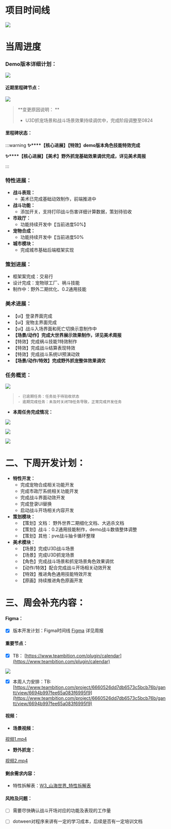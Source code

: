 # 项目时间线
![](https://cdn.nlark.com/yuque/0/2024/png/12926950/1718348510478-cf9c4bdf-a79e-479c-a140-4f43cbbdbc6a.png)

# 当周进度
### Demo版本详细计划：
![](https://cdn.nlark.com/yuque/0/2024/png/12926950/1723863720461-02b5c110-e7e2-4dc8-ba09-e9ed241c104f.png)

#### 近期里程碑节点：
![](https://cdn.nlark.com/yuque/0/2024/png/12926950/1723865321850-158d3433-7392-4df2-976e-a1f27aca5b76.png)

> **变更原因说明： **
>
> + U3D抓宠场景和战斗场景效果持续调优中，完成阶段调整至0824
>

#### 里程碑状态：
:::warning
**✨****【核心进展】【特效】demo版本角色技能特效完成**

**✨****【核心进展】【美术】野外抓宠基础效果调优完成，详见美术周报**

:::

### 特性进展：
+ **战斗表现：**
    - 美术已完成基础动效制作，前端推进中
+ **战斗功能：**
    - 添加开关，支持打印战斗伤害详细计算数据，策划待验收
+ **市政厅：**
    - 功能持续开发中【当前进度50%】
+ **宠物合成：**
    - 功能持续开发中【当前进度50%
+ **城市模块：**
    - 完成城市基础后端框架实现  

### 策划进展：
+ 框架案完成：交易行  
+ 设计完成：宠物球工厂、祸斗技能  
+ 制作中：野外二期优化、0.2通用技能  

### 美术进展：  
+ 【ui】登录界面完成
+ 【ui】宠物主界面完成
+ 【ui】战斗入场界面和死亡切换示意制作中    
+ **【场景/动作】完成大世界展示效果制作，详见美术周报**
+ 【特效】完成祸斗技能1特效制作
+ 【特效】完成战斗结算表现特效
+ 【特效】完成战斗系统UI预演动效
+ **【场景/动作/特效】完成野外抓宠整体效果调优**

### 任务概览：
![](https://cdn.nlark.com/yuque/0/2024/png/12926950/1723805077680-02482f2b-41fe-4953-ae67-ea7521374c6d.png)

>     - 已逾期任务：任务处于待验收状态
>     - 逾期完成任务：未及时关闭TB任务导致，正常完成开发任务
>

+ **本周任务完成情况：**

![](https://cdn.nlark.com/yuque/0/2024/png/12926950/1723805000426-924a2a78-4a6a-47ea-85b0-b841442f1344.png)

![](https://cdn.nlark.com/yuque/0/2024/png/12926950/1723805035662-71363e51-cc81-45da-9a68-c6fc9808c887.png)

![](https://cdn.nlark.com/yuque/0/2024/png/12926950/1723805045192-131ef47f-c05a-42c7-aae6-114b82e114be.png)





# 二、下周开发计划：
+ **特性开发：**
    - 完成宠物合成相关功能开发
    - 完成市政厅系统相关功能开发
    - 完成战斗界面动效开发   
    - 完成登录UI替换
    - 启动战斗开场相关内容开发  
+ **策划模块：**
    - 【策划】文档： 野外世界二期细化文档、大逃杀文档  
    - 【策划】战斗：0.2通用技能制作，demo战斗数值整体调整  
    - 【策划】其他：pve战斗抽卡循环整理
+ **美术模块：**
    - 【场景】完成U3D战斗场景
    - 【场景】完成U3D抓宠场景
    - 【角色】完成战斗场景和抓宠场景角色效果调优
    - 【动作/特效】配合完成战斗开场相关动效开发
    - 【特效】推进角色通用技能特效开发
    - 【原画】持续推进角色原画开发  

# 三、周会补充内容：
#### Figma：
- [x] 版本开发计划：Figma时间线 [Figma](https://www.figma.com/board/PpDzZXkFTAbZkd1ffJfBMp/%E7%89%88%E6%9C%AC%E8%AE%A1%E5%88%92?node-id=0-1&t=6hGXDOCPpzfeBsC4-1) 详见周报

#### 重要节点：
- [x] TB：  [https://www.teambition.com/plugin/calendar](https://www.teambition.com/plugin/calendar)

![](https://cdn.nlark.com/yuque/0/2024/png/12926950/1723865315153-8cd311d4-05a0-44d4-a4c6-3ef9c831e9c4.png)

- [x] 本周人力安排：TB:[https://www.teambition.com/project/6660526dd7db6573c5bcb76b/gantt/view/6694b997fee65a083f6995f9](https://www.teambition.com/project/6660526dd7db6573c5bcb76b/gantt/view/6694b997fee65a083f6995f9)

#### 视频：
+ **场景视频：**

[视频1.mp4](https://snh48group.yuque.com/attachments/yuque/0/2024/mp4/12926950/1723865478647-586c24ff-f7c5-41a2-8ca5-4aab8596597b.mp4)

+ **野外抓宠：**

[视频2.mp4](https://snh48group.yuque.com/attachments/yuque/0/2024/mp4/12926950/1723865488845-4fd98c00-655b-46b9-9172-45fdf531fd4e.mp4)

#### 剩余需求内容：
+ 特性拆解表：[W3_山海世界_特性拆解表](https://snh48group.yuque.com/cod5mf/omhzyg/kdokir5m9rfe0trg)

#### 风险及问题：
- [ ] 需要尽快确认战斗开场对应的功能及表现的工作量
- [ ] dotween对程序来讲有一定的学习成本，后续是否有一定培训文档







